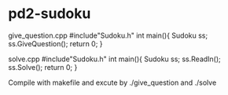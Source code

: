 # pd2-sudoku

give_question.cpp
  #include"Sudoku.h"
  int main(){
    Sudoku ss;
    ss.GiveQuestion();
    return 0;
  }

solve.cpp
  #include"Sudoku.h"
  int main(){
    Sudoku ss;
    ss.ReadIn();
    ss.Solve();
    return 0;
  }
  
Compile with makefile and excute by ./give_question and ./solve

